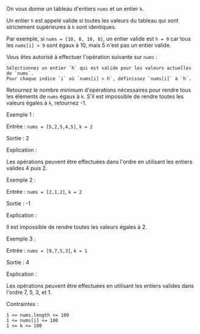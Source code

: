 On vous donne un tableau d'entiers `nums` et un entier `k`.

Un entier `h` est appelé valide si toutes les valeurs du tableau qui sont strictement supérieures à `h` sont identiques.

Par exemple, si `nums = [10, 8, 10, 8]`, un entier valide est `h = 9` car tous les `nums[i] > 9` sont égaux à 10, mais 5 n'est pas un entier valide.

Vous êtes autorisé à effectuer l'opération suivante sur `nums` :

	Sélectionnez un entier `h` qui est valide pour les valeurs actuelles de `nums`.
	Pour chaque indice `i` où `nums[i] > h`, définissez `nums[i]` à `h`.

Retournez le nombre minimum d'opérations nécessaires pour rendre tous les éléments de `nums` égaux à `k`. S'il est impossible de rendre toutes les valeurs égales à `k`, retournez -1.

 

Exemple 1 :

Entrée : `nums = [5,2,5,4,5]`, `k = 2`

Sortie : 2

Explication :

Les opérations peuvent être effectuées dans l'ordre en utilisant les entiers valides 4 puis 2.

Exemple 2 :

Entrée : `nums = [2,1,2]`, `k = 2`

Sortie : -1

Explication :

Il est impossible de rendre toutes les valeurs égales à 2.

Exemple 3 :

Entrée : `nums = [9,7,5,3]`, `k = 1`

Sortie : 4

Explication :

Les opérations peuvent être effectuées en utilisant les entiers valides dans l'ordre 7, 5, 3, et 1.

 

Contraintes :

	1 <= nums.length <= 100 
	1 <= nums[i] <= 100
	1 <= k <= 100

